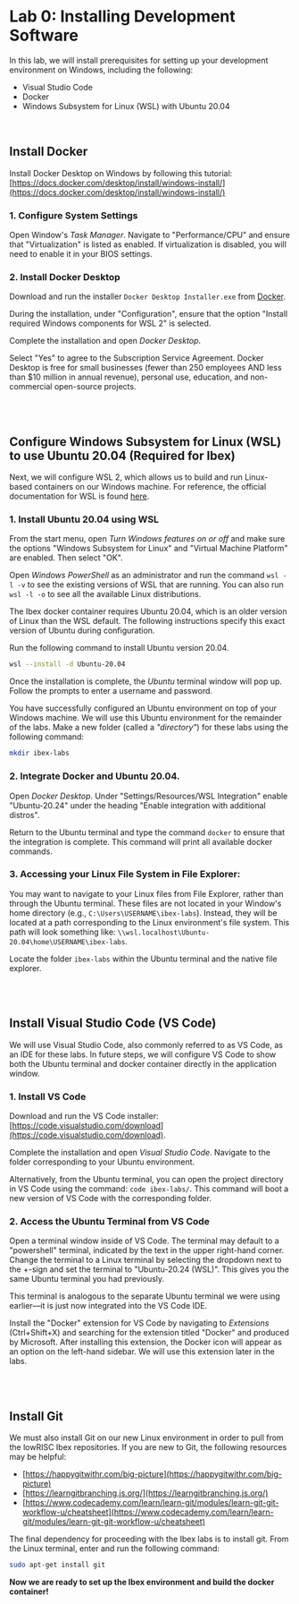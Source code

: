 # Lab 0: Installing Development Software 

In this lab, we will install prerequisites for setting up your development environment on Windows, including the following:
- Visual Studio Code
- Docker
- Windows Subsystem for Linux (WSL) with Ubuntu 20.04

</br>

## Install Docker 

Install Docker Desktop on Windows by following this tutorial: [https://docs.docker.com/desktop/install/windows-install/](https://docs.docker.com/desktop/install/windows-install/)

### 1. Configure System Settings

Open Window's _Task Manager_. Navigate to "Performance/CPU" and ensure that "Virtualization" is listed as enabled. If virtualization is disabled, you will need to enable it in your BIOS settings.

### 2. Install Docker Desktop

Download and run the installer `Docker Desktop Installer.exe` from [Docker](https://docs.docker.com/desktop/install/windows-install/).

During the installation, under "Configuration", ensure that the option "Install required Windows components for WSL 2" is selected. 

Complete the installation and open _Docker Desktop_. 

Select "Yes" to agree to the Subscription Service Agreement. Docker Desktop is free for small businesses (fewer than 250 employees AND less than $10 million in annual revenue), personal use, education, and non-commercial open-source projects.


</br></br>
## Configure Windows Subsystem for Linux (WSL) to use Ubuntu 20.04 (Required for Ibex)
Next, we will configure WSL 2, which allows us to build and run Linux-based containers on our Windows machine. For reference, the official documentation for WSL is found [here](https://learn.microsoft.com/en-us/windows/wsl/install). 

### 1. Install Ubuntu 20.04 using WSL

From the start menu, open _Turn Windows features on or off_ and make sure the options "Windows Subsystem for Linux" and "Virtual Machine Platform" are enabled. Then select "OK".

Open _Windows PowerShell_ as an administrator and run the command `wsl -l -v` to see the existing versions of WSL that are running. You can also run `wsl -l -o` to see all the available Linux distributions. 

The Ibex docker container requires Ubuntu 20.04, which is an older version of Linux than the WSL default. The following instructions specify this exact version of Ubuntu during configuration. 

Run the following command to install Ubuntu version 20.04. 
```bash
wsl --install -d Ubuntu-20.04
```

Once the installation is complete, the _Ubuntu_ terminal window will pop up. Follow the prompts to enter a username and password. 

You have successfully configured an Ubuntu environment on top of your Windows machine. We will use this Ubuntu environment for the remainder of the labs. Make a new folder (called a _"directory"_) for these labs using the following command:
``` bash
mkdir ibex-labs
```

### 2. Integrate Docker and Ubuntu 20.04.

Open _Docker Desktop_. Under "Settings/Resources/WSL Integration" enable "Ubuntu-20.24" under the heading "Enable integration with additional distros". 

Return to the Ubuntu terminal and type the command `docker` to ensure that the integration is complete. This command will print all available docker commands.


### 3. Accessing your Linux File System in File Explorer:
You may want to navigate to your Linux files from File Explorer, rather than through the Ubuntu terminal. These files are not located in your Window's home directory (e.g., `C:\Users\USERNAME\ibex-labs`). Instead, they will be located at a path corresponding to the Linux environment's file system. This path will look something like: `\\wsl.localhost\Ubuntu-20.04\home\USERNAME\ibex-labs`.

Locate the folder `ibex-labs` within the Ubuntu terminal and the native file explorer. 


</br></br>
## Install Visual Studio Code (VS Code)
We will use Visual Studio Code, also commonly referred to as VS Code, as an IDE for these labs. In future steps, we will configure VS Code to show both the Ubuntu terminal and docker container directly in the application window.  

### 1. Install VS Code
Download and run the VS Code installer: [https://code.visualstudio.com/download](https://code.visualstudio.com/download). 

Complete the installation and open _Visual Studio Code_. Navigate to the folder corresponding to your Ubuntu environment.

Alternatively, from the Ubuntu terminal, you can open the project directory in VS Code using the command: `code ibex-labs/`. This command will boot a new version of VS Code with the corresponding folder. 

### 2. Access the Ubuntu Terminal from VS Code
Open a terminal window inside of VS Code. The terminal may default to a "powershell" terminal, indicated by the text in the upper right-hand corner. Change the terminal to a Linux terminal by selecting the dropdown next to the +-sign and set the terminal to "Ubuntu-20.24 (WSL)". This gives you the same Ubuntu terminal you had previously.

This terminal is analogous to the separate Ubuntu terminal we were using earlier—it is just now integrated into the VS Code IDE. 

Install the "Docker" extension for VS Code by navigating to _Extensions_ (Ctrl+Shift+X) and searching for the extension titled "Docker" and produced by Microsoft. After installing this extension, the Docker icon will appear as an option on the left-hand sidebar. We will use this extension later in the labs. 


</br></br>
## Install Git 

We must also install Git on our new Linux environment in order to pull from the lowRISC Ibex repositories. If you are new to Git, the following resources may be helpful: 
- [https://happygitwithr.com/big-picture](https://happygitwithr.com/big-picture)
- [https://learngitbranching.js.org/](https://learngitbranching.js.org/)
- [https://www.codecademy.com/learn/learn-git/modules/learn-git-git-workflow-u/cheatsheet](https://www.codecademy.com/learn/learn-git/modules/learn-git-git-workflow-u/cheatsheet)

The final dependency for proceeding with the Ibex labs is to install git. From the Linux terminal, enter and run the following command: 

```bash 
sudo apt-get install git
```

__Now we are ready to set up the Ibex environment and build the docker container!__

</br>

